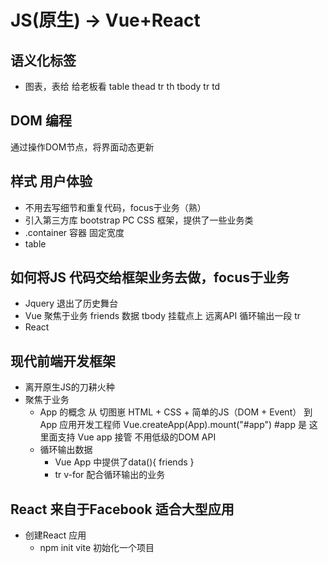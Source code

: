 # JS(原生) -> Vue+React

## 语义化标签

- 图表，表给 给老板看
table
  thead
    tr
      th
  tbody
    tr
      td

## DOM 编程

  通过操作DOM节点，将界面动态更新

## 样式 用户体验

- 不用去写细节和重复代码，focus于业务（熟）
- 引入第三方库 bootstrap PC CSS 框架，提供了一些业务类
- .container 容器 固定宽度
- table

## 如何将JS 代码交给框架业务去做，focus于**业务**

- Jquery 退出了历史舞台
- Vue
  聚焦于业务
  friends 数据
  tbody 挂载点上
  远离API 循环输出一段 tr
- React

## 现代前端开发框架

- 离开原生JS的刀耕火种
- 聚焦于业务
  - App 的概念
  从 切图崽 HTML + CSS + 简单的JS（DOM + Event）
  到 App 应用开发工程师
  Vue.createApp(App).mount("#app")
  #app 是 这里面支持 Vue app 接管
  不用低级的DOM API
  - 循环输出数据
    - Vue App 中提供了data(){
        friends
    }
    - tr v-for 配合循环输出的业务

## React 来自于Facebook 适合大型应用

- 创建React 应用
  - npm init vite 初始化一个项目
  